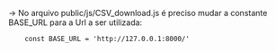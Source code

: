 -> No arquivo public/js/CSV_download.js é preciso mudar a constante BASE_URL para a Url a ser utilizada: 
        
        const BASE_URL = 'http://127.0.0.1:8000/'